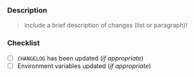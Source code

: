 ### Description

> Include a brief description of changes (list or paragraph)!
### Checklist

- [ ] `CHANGELOG` has been updated (_if appropriate_)
- [ ] Environment variables updated (_if appropriate_)